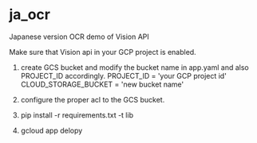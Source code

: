# ja_ocr
Japanese version OCR demo of Vision API

Make sure that Vision api in your GCP project is enabled.

1. create GCS bucket and modify the bucket name in app.yaml and also PROJECT_ID accordingly.
   PROJECT_ID = 'your GCP project id'
   CLOUD_STORAGE_BUCKET = 'new bucket name'

2. configure the proper acl to the GCS bucket.

3. pip install -r requirements.txt -t lib

4. gcloud app delopy
